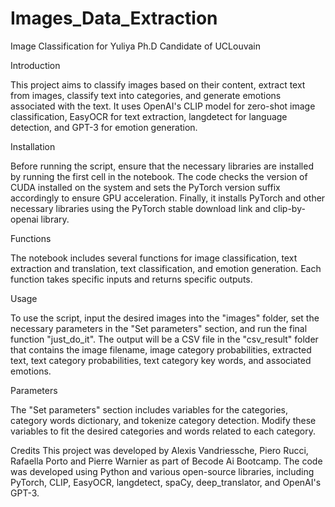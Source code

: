 # Images_Data_Extraction
Image Classification for Yuliya Ph.D Candidate of UCLouvain


Introduction

This project aims to classify images based on their content, extract text from images, classify text into categories, and generate emotions associated with the text. It uses OpenAI's CLIP model for zero-shot image classification, EasyOCR for text extraction, langdetect for language detection, and GPT-3 for emotion generation.


Installation

Before running the script, ensure that the necessary libraries are installed by running the first cell in the notebook. The code checks the version of CUDA installed on the system and sets the PyTorch version suffix accordingly to ensure GPU acceleration. Finally, it installs PyTorch and other necessary libraries using the PyTorch stable download link and clip-by-openai library.

Functions

The notebook includes several functions for image classification, text extraction and translation, text classification, and emotion generation. Each function takes specific inputs and returns specific outputs.

Usage

To use the script, input the desired images into the "images" folder, set the necessary parameters in the "Set parameters" section, and run the final function "just_do_it". The output will be a CSV file in the "csv_result" folder that contains the image filename, image category probabilities, extracted text, text category probabilities, text category key words, and associated emotions.

Parameters

The "Set parameters" section includes variables for the categories, category words dictionary, and tokenize category detection. Modify these variables to fit the desired categories and words related to each category.

Credits
This project was developed by Alexis Vandriessche, Piero Rucci, Rafaella Porto and Pierre Warnier as part of Becode Ai Bootcamp. The code was developed using Python and various open-source libraries, including PyTorch, CLIP, EasyOCR, langdetect, spaCy, deep_translator, and OpenAI's GPT-3.
